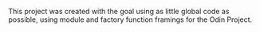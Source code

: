 This project was created with the goal using as little global code as possible, using module and factory function framings for the Odin Project.